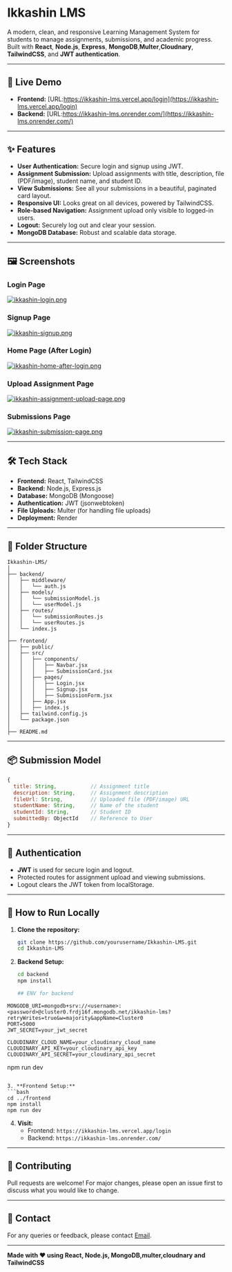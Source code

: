 # Ikkashin LMS

A modern, clean, and responsive Learning Management System for students to manage assignments, submissions, and academic progress.  
Built with **React**, **Node.js**, **Express**, **MongoDB**,**Multer**,**Cloudnary**, **TailwindCSS**, and **JWT authentication**.

---

## 🚀 Live Demo

- **Frontend:** [URL:https://ikkashin-lms.vercel.app/login](https://ikkashin-lms.vercel.app/login)
- **Backend:** [URL:https://ikkashin-lms.onrender.com/](https://ikkashin-lms.onrender.com/)

---

## ✨ Features

- **User Authentication:** Secure login and signup using JWT.
- **Assignment Submission:** Upload assignments with title, description, file (PDF/image), student name, and student ID.
- **View Submissions:** See all your submissions in a beautiful, paginated card layout.
- **Responsive UI:** Looks great on all devices, powered by TailwindCSS.
- **Role-based Navigation:** Assignment upload only visible to logged-in users.
- **Logout:** Securely log out and clear your session.
- **MongoDB Database:** Robust and scalable data storage.

---

## 🖼️ Screenshots

### Login Page
[![ikkashin-login.png](https://i.postimg.cc/9MMS31Bb/ikkashin-login.png)](https://postimg.cc/Ny3bm6S2)

### Signup Page
[![ikkashin-signup.png](https://i.postimg.cc/W4bj3GnF/ikkashin-signup.png)](https://postimg.cc/cvjPk8P0)

### Home Page (After Login)
[![ikkashin-home-after-login.png](https://i.postimg.cc/VsbwdLjR/ikkashin-home-after-login.png)](https://postimg.cc/kD9zHCY6)

### Upload Assignment Page
[![ikkashin-assignment-upload-page.png](https://i.postimg.cc/J4VLJVxW/ikkashin-assignment-upload-page.png)](https://postimg.cc/mhwJfnKd)

### Submissions Page
[![ikkashin-submission-page.png](https://i.postimg.cc/cJHyZsxf/ikkashin-submission-page.png)](https://postimg.cc/w1SbQYsB)

---

## 🛠️ Tech Stack

- **Frontend:** React, TailwindCSS
- **Backend:** Node.js, Express.js
- **Database:** MongoDB (Mongoose)
- **Authentication:** JWT (jsonwebtoken)
- **File Uploads:** Multer (for handling file uploads)
- **Deployment:** Render

---

## 📁 Folder Structure

```
Ikkashin-LMS/
│
├── backend/
│   ├── middleware/
│   │   └── auth.js
│   ├── models/
│   │   └── submissionModel.js
│   │   └── userModel.js
│   ├── routes/
│   │   └── submissionRoutes.js
│   │   └── userRoutes.js
│   └── index.js
│
├── frontend/
│   ├── public/
│   ├── src/
│   │   ├── components/
│   │   │   ├── Navbar.jsx
│   │   │   ├── SubmissionCard.jsx
│   │   ├── pages/
│   │   │   ├── Login.jsx
│   │   │   ├── Signup.jsx
│   │   │   ├── SubmissionForm.jsx
│   │   ├── App.jsx
│   │   ├── index.js
│   ├── tailwind.config.js
│   └── package.json
│
├── README.md
```

---

## 📦 Submission Model

```js
{
  title: String,           // Assignment title
  description: String,     // Assignment description
  fileUrl: String,         // Uploaded file (PDF/image) URL
  studentName: String,     // Name of the student
  studentId: String,       // Student ID
  submittedBy: ObjectId    // Reference to User
}
```

---

## 🔑 Authentication

- **JWT** is used for secure login and logout.
- Protected routes for assignment upload and viewing submissions.
- Logout clears the JWT token from localStorage.

---

## 📝 How to Run Locally

1. **Clone the repository:**
   ```bash
   git clone https://github.com/yourusername/Ikkashin-LMS.git
   cd Ikkashin-LMS
   ```

2. **Backend Setup:**
   ```bash
   cd backend
   npm install

   ## ENV for backend

```
MONGODB_URI=mongodb+srv://<username>:<password>@cluster0.frdj16f.mongodb.net/ikkashin-lms?retryWrites=true&w=majority&appName=Cluster0
PORT=5000
JWT_SECRET=your_jwt_secret

CLOUDINARY_CLOUD_NAME=your_cloudinary_cloud_name
CLOUDINARY_API_KEY=your_cloudinary_api_key
CLOUDINARY_API_SECRET=your_cloudinary_api_secret

```
   npm run dev 
   ```

3. **Frontend Setup:**
   ```bash
   cd ../frontend
   npm install
   npm run dev
   ```

4. **Visit:**  
   - Frontend: `https://ikkashin-lms.vercel.app/login`
   - Backend: `https://ikkashin-lms.onrender.com/`

---

## 🤝 Contributing

Pull requests are welcome! For major changes, please open an issue first to discuss what you would like to change.

---

## 📧 Contact

For any queries or feedback, please contact [Email](mailto:badri.singh8090@gmail.com).

---

**Made with ❤️ using React, Node.js, MongoDB,multer,cloudnary and TailwindCSS**
